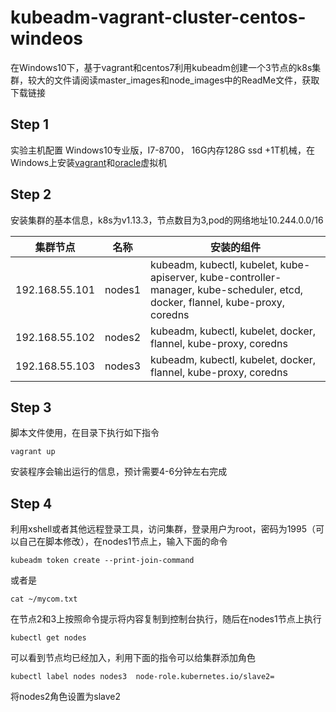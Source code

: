 

# kubeadm-vagrant-cluster-centos-windeos

在Windows10下，基于vagrant和centos7利用kubeadm创建一个3节点的k8s集群，较大的文件请阅读master_images和node_images中的ReadMe文件，获取下载链接

## Step 1

实验主机配置 Windows10专业版，I7-8700， 16G内存128G ssd +1T机械，在Windows上安装[vagrant](https://www.vagrantup.com/)和[oracle](https://www.virtualbox.org/)虚拟机

## Step 2

安装集群的基本信息，k8s为v1.13.3，节点数目为3,pod的网络地址10.244.0.0/16

| 集群节点          | 名称| 安装的组件|
| ------------ | -------- | ---------------------------------------- |
| 192.168.55.101 | nodes1    | kubeadm, kubectl, kubelet, kube-apiserver, kube-controller-manager, kube-scheduler, etcd, docker, flannel, kube-proxy, coredns |
| 192.168.55.102 | nodes2    | kubeadm, kubectl, kubelet, docker, flannel, kube-proxy, coredns        |
| 192.168.55.103 | nodes3    | kubeadm, kubectl, kubelet, docker, flannel, kube-proxy, coredns                |

## Step 3

脚本文件使用，在目录下执行如下指令

    vagrant up
  
安装程序会输出运行的信息，预计需要4-6分钟左右完成

## Step 4

利用xshell或者其他远程登录工具，访问集群，登录用户为root，密码为1995（可以自己在脚本修改），在nodes1节点上，输入下面的命令

    kubeadm token create --print-join-command
 或者是
 
    cat ~/mycom.txt
 在节点2和3上按照命令提示将内容复制到控制台执行，随后在nodes1节点上执行
 

    kubectl get nodes
可以看到节点均已经加入，利用下面的指令可以给集群添加角色

    kubectl label nodes nodes3  node-role.kubernetes.io/slave2=
 将nodes2角色设置为slave2


